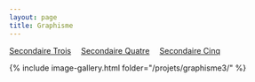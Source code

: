 ```yaml
---
layout: page 
title: Graphisme
---
```


[Secondaire Trois](../Graphisme/)&emsp; [Secondaire Quatre](../Graphisme4/)&emsp; [Secondaire Cinq](../Graphisme5/)

{% include image-gallery.html folder="/projets/graphisme3/" %} 
